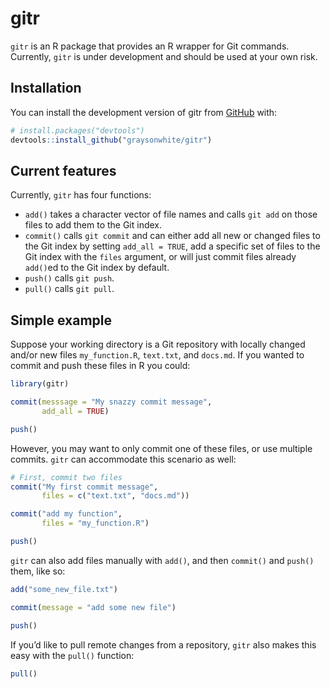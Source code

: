 
# gitr

<!-- badges: start -->
<!-- badges: end -->

`gitr` is an R package that provides an R wrapper for Git commands.
Currently, `gitr` is under development and should be used at your own
risk.

## Installation

You can install the development version of gitr from
[GitHub](https://github.com/) with:

``` r
# install.packages("devtools")
devtools::install_github("graysonwhite/gitr")
```

## Current features

Currently, `gitr` has four functions:  
- `add()` takes a character vector of file names and calls `git add` on
those files to add them to the Git index.  
- `commit()` calls `git commit` and can either add all new or changed
files to the Git index by setting `add_all = TRUE`, add a specific set
of files to the Git index with the `files` argument, or will just commit
files already `add()`ed to the Git index by default.  
- `push()` calls `git push`.  
- `pull()` calls `git pull`.

## Simple example

Suppose your working directory is a Git repository with locally changed
and/or new files `my_function.R`, `text.txt`, and `docs.md`. If you
wanted to commit and push these files in R you could:

``` r
library(gitr)

commit(messsage = "My snazzy commit message",
       add_all = TRUE)

push()
```

However, you may want to only commit one of these files, or use multiple
commits. `gitr` can accommodate this scenario as well:

``` r
# First, commit two files
commit("My first commit message",
       files = c("text.txt", "docs.md"))

commit("add my function",
       files = "my_function.R")

push()
```

`gitr` can also add files manually with `add()`, and then `commit()` and
`push()` them, like so:

``` r
add("some_new_file.txt")

commit(message = "add some new file")

push()
```

If you’d like to pull remote changes from a repository, `gitr` also
makes this easy with the `pull()` function:

``` r
pull()
```
